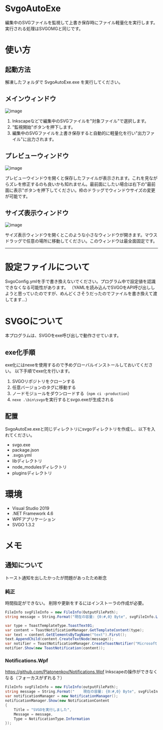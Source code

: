 # SvgoAutoExe
編集中のSVGファイルを監視して上書き保存時にファイル軽量化を実行します。実行される処理はSVGOMGと同じです。

# 使い方
## 起動方法
解凍したフォルダで SvgoAutoExe.exe を実行してください。

## メインウィンドウ
![image](https://user-images.githubusercontent.com/36811209/95040977-5b71fc00-0710-11eb-8479-35ba9e33afba.png)
1. Inkscapeなどで編集中のSVGファイルを"対象ファイル"で選択します。
1. "監視開始"ボタンを押下します。
1. 編集中のSVGファイルを上書き保存すると自動的に軽量化を行い"出力ファイル"に出力されます。

## プレビューウィンドウ
![image](https://user-images.githubusercontent.com/36811209/95041569-0800ad80-0712-11eb-93b9-d7f2665ed10f.png)

プレビューウインドウを開くと保存したファイルが表示されます。これを見ながらズレを修正するのも良いかも知れません。最前面にしたい場合は右下の"最前面に表示"ボタンを押下してください。枠のドラッグでウィンドウサイズの変更が可能です。

## サイズ表示ウィンドウ
![image](https://user-images.githubusercontent.com/36811209/95041665-5150fd00-0712-11eb-94fe-3f31309a0cb1.png)

サイズ表示ウィンドウを開くとこのような小さなウィンドウが開きます。マウスドラッグで任意の場所に移動してください。このウィンドウは最全面固定です。

----

# 設定ファイルについて
SvgoConfig.ymlを手で書き換えないでください。プログラム中で設定値を認識できなくなる可能性があります。
（YAMLを読み込んでSVGOをAPI呼び出ししようと思っていたのですが、めんどくさそうだったのでファイルを書き換えて渡してます…）

# SVGOについて
本プログラムは、SVGOをexe呼び出しで動作させています。

## exe化手順
exe化にはnexeを使用するので予めグローバルインストールしておいてください。
以下手順でexe化を行います。
1. SVGOリポジトリをクローンする
1. 任意バージョンのタグに移動する
1. ノードモジュールをダウンロードする（`npm ci -production`）
1. `nexe .\bin\svgo`を実行するとsvgo.exeが生成される

## 配置
SvgoAutoExe.exeと同じディレクトリにsvgoディレクトリを作成し、以下を入れてください。
* svgo.exe
* package.json
* .svgo.yml
* libディレクトリ
* node_modulesディレクトリ
* pluginsディレクトリ

# 環境
* Visual Studio 2019
* .NET Framework 4.6
* WPFアプリケーション
* SVGO 1.3.2

# メモ

## 通知について
トースト通知を出したかったが問題があったため断念

### 純正
時間指定ができない。
削除や更新をするにはインストーラの作成が必要。
```C#
FileInfo svgFileInfo = new FileInfo(OutputFilePath);
string message = String.Format("現在の容量: {0:#,0} Byte", svgFileInfo.Length);

var type = ToastTemplateType.ToastText01;
var content = ToastNotificationManager.GetTemplateContent(type);
var text = content.GetElementsByTagName("text").First();
text.AppendChild(content.CreateTextNode(message));
var notifier = ToastNotificationManager.CreateToastNotifier("Microsoft.Windows.Computer");
notifier.Show(new ToastNotification(content));
```

### Notifications.Wpf
https://github.com/Platonenkov/Notifications.Wpf
Inkscapeの操作ができなくなる（フォーカスがずれる？）
```C#
FileInfo svgFileInfo = new FileInfo(outputFilePath);
string message = String.Format("    現在の容量: {0:#,0} Byte", svgFileInfo.Length);
var notificationManager = new NotificationManager();
notificationManager.Show(new NotificationContent
{
    Title = "SVGOを実行しました",
    Message = message,
    Type = NotificationType.Information
});
```
